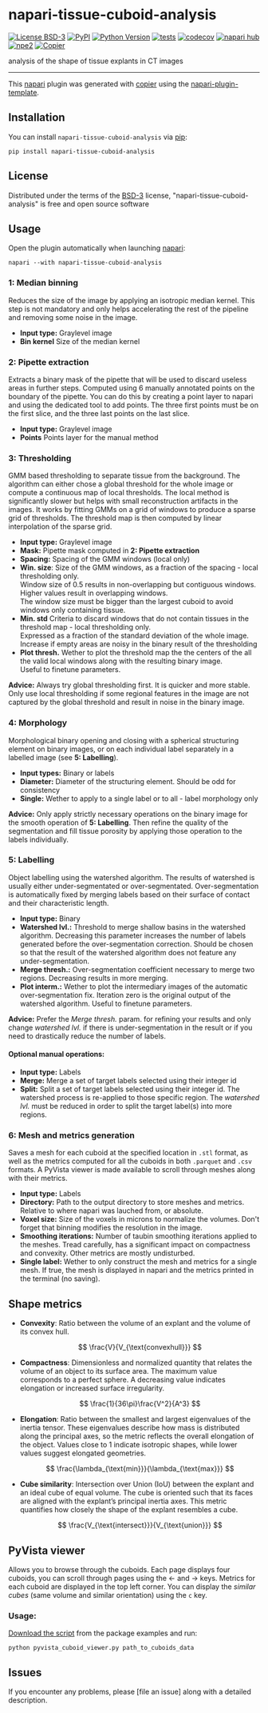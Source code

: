 # napari-tissue-cuboid-analysis

[![License BSD-3](https://img.shields.io/pypi/l/napari-tissue-cuboid-analysis.svg?color=green)](https://github.com/EPFL-Center-for-Imaging/napari-tissue-cuboid-analysis/raw/main/LICENSE)
[![PyPI](https://img.shields.io/pypi/v/napari-tissue-cuboid-analysis.svg?color=green)](https://pypi.org/project/napari-tissue-cuboid-analysis)
[![Python Version](https://img.shields.io/pypi/pyversions/napari-tissue-cuboid-analysis.svg?color=green)](https://python.org)
[![tests](https://github.com/EPFL-Center-for-Imaging/napari-tissue-cuboid-analysis/workflows/tests/badge.svg)](https://github.com/EPFL-Center-for-Imaging/napari-tissue-cuboid-analysis/actions)
[![codecov](https://codecov.io/gh/EPFL-Center-for-Imaging/napari-tissue-cuboid-analysis/branch/main/graph/badge.svg)](https://codecov.io/gh/EPFL-Center-for-Imaging/napari-tissue-cuboid-analysis)
[![napari hub](https://img.shields.io/endpoint?url=https://api.napari-hub.org/shields/napari-tissue-cuboid-analysis)](https://napari-hub.org/plugins/napari-tissue-cuboid-analysis)
[![npe2](https://img.shields.io/badge/plugin-npe2-blue?link=https://napari.org/stable/plugins/index.html)](https://napari.org/stable/plugins/index.html)
[![Copier](https://img.shields.io/endpoint?url=https://raw.githubusercontent.com/copier-org/copier/master/img/badge/badge-grayscale-inverted-border-purple.json)](https://github.com/copier-org/copier)

analysis of the shape of tissue explants in CT images

----------------------------------

This [napari] plugin was generated with [copier] using the [napari-plugin-template].

<!--
Don't miss the full getting started guide to set up your new package:
https://github.com/napari/napari-plugin-template#getting-started

and review the napari docs for plugin developers:
https://napari.org/stable/plugins/index.html
-->

## Installation

You can install `napari-tissue-cuboid-analysis` via [pip]:

    pip install napari-tissue-cuboid-analysis

## License

Distributed under the terms of the [BSD-3] license,
"napari-tissue-cuboid-analysis" is free and open source software

## Usage
Open the plugin automatically when launching [napari]:

    napari --with napari-tissue-cuboid-analysis

### 1: Median binning
Reduces the size of the image by applying an isotropic median kernel. This step is not mandatory and only helps accelerating the rest of the pipeline and removing some noise in the image.

- **Input type:**     Graylevel image
- **Bin kernel**      Size of the median kernel

### 2: Pipette extraction
Extracts a binary mask of the pipette that will be used to discard useless areas in further steps. Computed using 6 manually annotated points on the boundary of the pipette. You can do this by creating a point layer to napari and using the dedicated tool to add points. The three first points must be on the first slice, and the three last points on the last slice.

- **Input type:**     Graylevel image
- **Points**          Points layer for the manual method

### 3: Thresholding
GMM based thresholding to separate tissue from the background. The algorithm can either chose a global threshold for the whole image or compute a continuous map of local thresholds. The local method is significantly slower but helps with small reconstruction artifacts in the images. It works by fitting GMMs on a grid of windows to produce a sparse grid of thresholds. The threshold map is then computed by linear interpolation of the sparse grid.

- **Input type:**    Graylevel image
- **Mask:**          Pipette mask computed in **2: Pipette extraction**
- **Spacing:**       Spacing of the GMM windows (local only)
- **Win. size**:     Size of the GMM windows, as a fraction of the spacing - local thresholding only.\
                     Window size of 0.5 results in non-overlapping but contiguous windows.\
                     Higher values result in overlapping windows.\
                     The window size must be bigger than the largest cuboid to avoid windows only containing tissue.
- **Min. std**       Criteria to discard windows that do not contain tissues in the threshold map - local thresholding only.\
                     Expressed as a fraction of the standard deviation of the whole image.\
                     Increase if empty areas are noisy in the binary result of the thresholding
- **Plot thresh.**   Wether to plot the threshold map the the centers of the all the valid local windows along with the resulting binary image.\
                     Useful to finetune parameters.

**Advice:** Always try global thresholding first. It is quicker and more stable. Only use local thresholding if some regional features in the image are not captured by the global threshold and result in noise in the binary image.

### 4: Morphology
Morphological binary opening and closing with a spherical structuring element on binary images, or on each individual label separately in a labelled image (see **5: Labelling**).

- **Input types:**   Binary or labels
- **Diameter:**      Diameter of the structuring element. Should be odd for consistency
- **Single:**        Wether to apply to a single label or to all - label morphology only

**Advice:** Only apply strictly necessary operations on the binary image for the smooth operation of **5: Labelling**. Then refine the quality of the segmentation and fill tissue porosity by applying those operation to the labels individually.

### 5: Labelling
Object labelling using the watershed algorithm. The results of watershed is usually either under-segmentated or over-segmentated. Over-segmentation is automatically fixed by merging labels based on their surface of contact and their characteristic length.

- **Input type:** Binary
- **Watershed lvl.:** Threshold to merge shallow basins in the watershed algorithm. Decreasing this parameter increases the number of labels generated before the over-segmentation correction. Should be chosen so that the result of the watershed algorithm does not feature any under-segmentation.
- **Merge thresh.:** Over-segmentation coefficient necessary to merge two regions. Decreasing results in more merging.
- **Plot interm.:** Wether to plot the intermediary images of the automatic over-segmentation fix. Iteration zero is the original output of the watershed algorithm. Useful to finetune parameters.

**Advice:** Prefer the *Merge thresh.* param. for refining your results and only change *watershed lvl.* if there is under-segmentation in the result or if you need to drastically reduce the number of labels.

#### Optional manual operations:
- **Input type:** Labels
- **Merge:** Merge a set of target labels selected using their integer id
- **Split:** Split a set of target labels selected using their integer id. The watershed process is re-applied to those specific region. The *watershed lvl.* must be reduced in order to split the target label(s) into more regions.


### 6: Mesh and metrics generation
Saves a mesh for each cuboid at the specified location in `.stl` format, as well as the metrics computed for all the cuboids in both `.parquet` and `.csv` formats. A PyVista viewer is made available to scroll through meshes along with their metrics.

- **Input type:** Labels
- **Directory:** Path to the output directory to store meshes and metrics. Relative to where napari was lauched from, or absolute.
- **Voxel size:** Size of the voxels in microns to normalize the volumes. Don't forget that binning modifies the resolution in the image.
- **Smoothing iterations:** Number of taubin smoothing iterations applied to the meshes. Tread carefully, has a significant impact on compactness and convexity. Other metrics are mostly undisturbed.
- **Single label:** Wether to only construct the mesh and metrics for a single mesh. If true, the mesh is displayed in napari and the metrics printed in the terminal (no saving).



## Shape metrics
- **Convexity**:
  Ratio between the volume of an explant and the volume of its convex hull.

  $$
  \frac{V}{V_{\text{convexhull}}}
  $$

- **Compactness**:
  Dimensionless and normalized quantity that relates the volume of an object to its surface area. The maximum value corresponds to a perfect sphere. A decreasing value indicates elongation or increased surface irregularity.

  $$
  \frac{1}{36\pi}\frac{V^2}{A^3}
  $$

- **Elongation**:
  Ratio between the smallest and largest eigenvalues of the inertia tensor. These eigenvalues describe how mass is distributed along the principal axes, so the metric reflects the overall elongation of the object. Values close to 1 indicate isotropic shapes, while lower values suggest elongated geometries.

  $$
  \frac{\lambda_{\text{min}}}{\lambda_{\text{max}}}
  $$

- **Cube similarity**:
  Intersection over Union (IoU) between the explant and an ideal cube of equal volume. The cube is oriented such that its faces are aligned with the explant’s principal inertia axes. This metric quantifies how closely the shape of the explant resembles a cube.

  $$
  \frac{V_{\text{intersect}}}{V_{\text{union}}}
  $$


## PyVista viewer
Allows you to browse through the cuboids. Each page displays four cuboids, you can scroll through pages using the &larr; and &rarr; keys. Metrics for each cuboid are displayed in the top left corner. You can display the *similar cubes* (same volume and similar orientation) using the `c` key.

### Usage:
[Download the script](https://github.com/EPFL-Center-for-Imaging/napari-tissue-cuboid-analysis/tree/main/examples) from the package examples and run:

    python pyvista_cuboid_viewer.py path_to_cuboids_data






## Issues

If you encounter any problems, please [file an issue] along with a detailed description.

[napari]: https://github.com/napari/napari
[copier]: https://copier.readthedocs.io/en/stable/
[@napari]: https://github.com/napari
[MIT]: http://opensource.org/licenses/MIT
[BSD-3]: http://opensource.org/licenses/BSD-3-Clause
[GNU GPL v3.0]: http://www.gnu.org/licenses/gpl-3.0.txt
[GNU LGPL v3.0]: http://www.gnu.org/licenses/lgpl-3.0.txt
[Apache Software License 2.0]: http://www.apache.org/licenses/LICENSE-2.0
[Mozilla Public License 2.0]: https://www.mozilla.org/media/MPL/2.0/index.txt
[napari-plugin-template]: https://github.com/napari/napari-plugin-template

[napari]: https://github.com/napari/napari
[tox]: https://tox.readthedocs.io/en/latest/
[pip]: https://pypi.org/project/pip/
[PyPI]: https://pypi.org/
